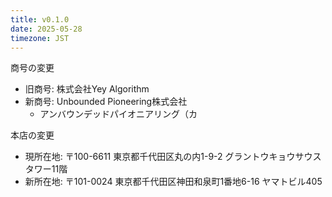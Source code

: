 ```yaml
---
title: v0.1.0
date: 2025-05-28
timezone: JST
---
```


商号の変更
- 旧商号: 株式会社Yey Algorithm
- 新商号: Unbounded Pioneering株式会社
  - アンバウンデッドパイオニアリング（カ

本店の変更
- 現所在地: 〒100-6611 東京都千代田区丸の内1-9-2 グラントウキョウサウスタワー11階
- 新所在地: 〒101-0024 東京都千代田区神田和泉町1番地6-16 ヤマトビル405
